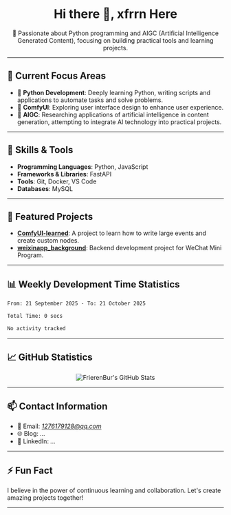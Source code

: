 <h1 align="center">Hi there 👋, xfrrn Here</h1>

<p align="center">
  🎯 Passionate about Python programming and AIGC (Artificial Intelligence Generated Content), focusing on building practical tools and learning projects.
</p>

---

## 🧠 Current Focus Areas

- 🐍 **Python Development**: Deeply learning Python, writing scripts and applications to automate tasks and solve problems.
- 🧩 **ComfyUI**: Exploring user interface design to enhance user experience.
- 🤖 **AIGC**: Researching applications of artificial intelligence in content generation, attempting to integrate AI technology into practical projects.

---

## 🔧 Skills & Tools

- **Programming Languages**: Python, JavaScript
- **Frameworks & Libraries**: FastAPI
- **Tools**: Git, Docker, VS Code
- **Databases**: MySQL

---

## 📂 Featured Projects

- [**ComfyUI-learned**](https://github.com/FrierenBur/ComfyUI-learned): A project to learn how to write large events and create custom nodes.
- [**weixinapp_background**](https://github.com/FrierenBur/weixinapp_background): Backend development project for WeChat Mini Program.

---

## 📊 Weekly Development Time Statistics
<!--START_SECTION:waka-->

```txt
From: 21 September 2025 - To: 21 October 2025

Total Time: 0 secs

No activity tracked
```

<!--END_SECTION:waka-->



---

## 📈 GitHub Statistics

<p align="center">
  <img src="https://github-readme-stats.vercel.app/api?username=FrierenBur&show_icons=true&theme=radical" alt="FrierenBur's GitHub Stats" />
</p>

---

## 📫 Contact Information

- 📧 Email: *1276179128@qq.com*
- 🌐 Blog: *...*
- 💼 LinkedIn: *...*

---

## ⚡ Fun Fact

I believe in the power of continuous learning and collaboration. Let's create amazing projects together!

---
